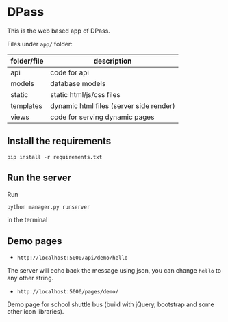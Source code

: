 # DPass
This is the web based app of DPass.

Files under `app/` folder:

| folder/file | description                             |
| ----------- | --------------------------------------- |
| api         | code for api                            |
| models      | database models                         |
| static      | static html/js/css files                |
| templates   | dynamic html files (server side render) |
| views       | code for serving dynamic pages          |


## Install the requirements

```
pip install -r requirements.txt
```

## Run the server

Run
```
python manager.py runserver
```
in the terminal


## Demo pages

* `http://localhost:5000/api/demo/hello`

The server will echo back the message using json, you can change `hello` to any other string.

* `http://localhost:5000/pages/demo/`

Demo page for school shuttle bus (build with jQuery, bootstrap and some other icon libraries).
